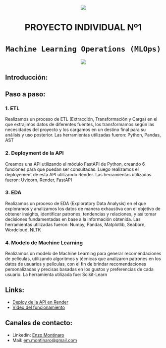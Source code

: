 <p align=center><img src=https://d31uz8lwfmyn8g.cloudfront.net/Assets/logo-henry-white-lg.png><p>

# <h1 align=center> **PROYECTO INDIVIDUAL Nº1** </h1>

# <h1 align=center>**`Machine Learning Operations (MLOps)`**</h1>

<p align=center><img src=https://cdn.analyticsvidhya.com/wp-content/uploads/2023/03/mlops.png><p>

## **Introducción:**

## **Paso a paso:**
### 1. ETL
Realizamos un proceso de ETL (Extracción, Transformación y Carga) en el que extrajimos datos de diferentes fuentes, los transformamos según las necesidades del proyecto y los cargamos en un destino final para su análisis y uso posterior. Las herramientas utilizadas fueron: Python, Pandas, AST
### 2. Deployment de la API
Creamos una API utilizando el módulo FastAPI de Python, creando 6 funciones para que puedan ser consultadas. Luego realizamos el deployement de esta API utilizando Render. 
Las herramientas utilizadas fueron: Uvicorn, Render, FastAPI
### 3. EDA
Realizamos un proceso de EDA (Exploratory Data Analysis) en el que exploramos y analizamos los datos de manera exhaustiva con el objetivo de obtener insights, identificar patrones, tendencias y relaciones, y así tomar decisiones fundamentadas en base a la información obtenida.
Las herramientas utilizadas fueron: Numpy, Pandas, Matplotlib, Seaborn, Wordcloud, NLTK
### 4. Modelo de Machine Learning
Realizamos un modelo de Machine Learning para generar recomendaciones de películas, utilizando algoritmos y técnicas que analizaron patrones en los datos de usuarios y películas, con el fin de brindar recomendaciones personalizadas y precisas basadas en los gustos y preferencias de cada usuario.
La herramienta utilizada fue: Scikit-Learn

## **Links:**
- [Deploy de la API en Render](https://enzo-montinaro.onrender.com/)
- [Video del funcionamiento](#)
## **Canales de contacto:**
+ Linkedin: [Enzo Montinaro](https://www.linkedin.com/in/enzo-montinaro-493664250/)
+ Mail: em.montinaro@gmail.com
